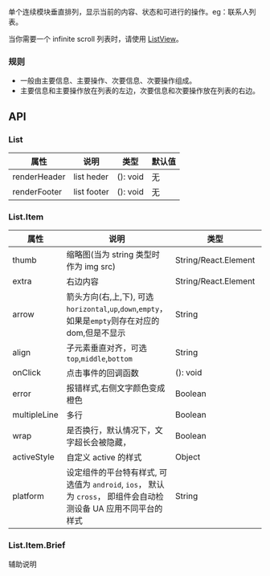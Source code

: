 单个连续模块垂直排列，显示当前的内容、状态和可进行的操作。eg：联系人列表。

当你需要一个 infinite scroll 列表时，请使用 [ListView](https://mobile.ant.design/components/list-view/)。

### 规则

- 一般由主要信息、主要操作、次要信息、次要操作组成。
- 主要信息和主要操作放在列表的左边，次要信息和次要操作放在列表的右边。

## API

### List

| 属性         | 说明        | 类型     | 默认值 |
| ------------ | ----------- | -------- | ------ |
| renderHeader | list heder  | (): void | 无     |
| renderFooter | list footer | (): void | 无     |

### List.Item

| 属性         | 说明                                                                                                            | 类型                 | 默认值    |
| ------------ | --------------------------------------------------------------------------------------------------------------- | -------------------- | --------- |
| thumb        | 缩略图(当为 string 类型时作为 img src)                                                                          | String/React.Element | 无        |
| extra        | 右边内容                                                                                                        | String/React.Element | 无        |
| arrow        | 箭头方向(右,上,下), 可选`horizontal`,`up`,`down`,`empty`，如果是`empty`则存在对应的 dom,但是不显示              | String               | 无        |
| align        | 子元素垂直对齐，可选`top`,`middle`,`bottom`                                                                     | String               | `middle`  |
| onClick      | 点击事件的回调函数                                                                                              | (): void             | 无        |
| error        | 报错样式,右侧文字颜色变成橙色                                                                                   | Boolean              | `false`   |
| multipleLine | 多行                                                                                                            | Boolean              | `false`   |
| wrap         | 是否换行，默认情况下，文字超长会被隐藏，                                                                        | Boolean              | `false`   |
| activeStyle  | 自定义 active 的样式                                                                                            | Object               |           |
| platform     | 设定组件的平台特有样式, 可选值为 `android`, `ios`， 默认为 `cross`， 即组件会自动检测设备 UA 应用不同平台的样式 | String               | `'cross'` |

### List.Item.Brief

辅助说明
